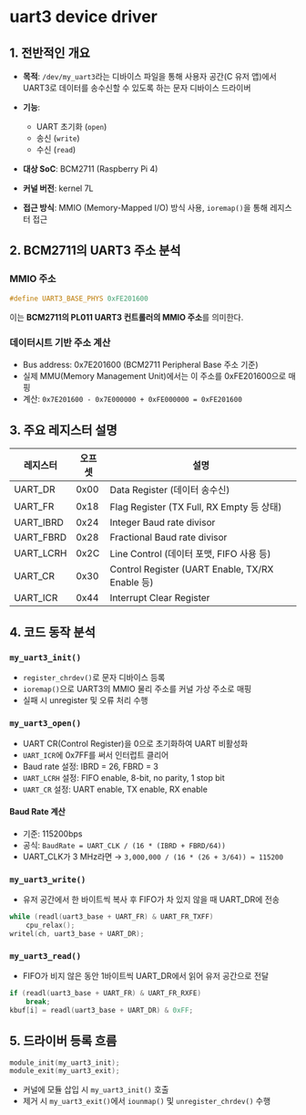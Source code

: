 # uart3 device driver

## 1. 전반적인 개요

* **목적**: `/dev/my_uart3`라는 디바이스 파일을 통해 사용자 공간(C 유저 앱)에서 UART3로 데이터를 송수신할 수 있도록 하는 문자 디바이스 드라이버
* **기능**:

  * UART 초기화 (`open`)
  * 송신 (`write`)
  * 수신 (`read`)
* **대상 SoC**: BCM2711 (Raspberry Pi 4)
* **커널 버전**: kernel 7L
* **접근 방식**: MMIO (Memory-Mapped I/O) 방식 사용, `ioremap()`을 통해 레지스터 접근

## 2. BCM2711의 UART3 주소 분석

### MMIO 주소

```c
#define UART3_BASE_PHYS 0xFE201600
```

이는 **BCM2711의 PL011 UART3 컨트롤러의 MMIO 주소**를 의미한다.

### 데이터시트 기반 주소 계산

* Bus address: 0x7E201600 (BCM2711 Peripheral Base 주소 기준)
* 실제 MMU(Memory Management Unit)에서는 이 주소를 0xFE201600으로 매핑
* 계산: `0x7E201600 - 0x7E000000 + 0xFE000000 = 0xFE201600`

## 3. 주요 레지스터 설명

| 레지스터   | 오프셋 | 설명                                            |
| ---------- | ------ | ----------------------------------------------- |
| UART\_DR   | 0x00   | Data Register (데이터 송수신)                   |
| UART\_FR   | 0x18   | Flag Register (TX Full, RX Empty 등 상태)       |
| UART\_IBRD | 0x24   | Integer Baud rate divisor                       |
| UART\_FBRD | 0x28   | Fractional Baud rate divisor                    |
| UART\_LCRH | 0x2C   | Line Control (데이터 포맷, FIFO 사용 등)        |
| UART\_CR   | 0x30   | Control Register (UART Enable, TX/RX Enable 등) |
| UART\_ICR  | 0x44   | Interrupt Clear Register                        |

## 4. 코드 동작 분석

### `my_uart3_init()`

* `register_chrdev()`로 문자 디바이스 등록
* `ioremap()`으로 UART3의 MMIO 물리 주소를 커널 가상 주소로 매핑
* 실패 시 unregister 및 오류 처리 수행

### `my_uart3_open()`

* UART CR(Control Register)을 0으로 초기화하여 UART 비활성화
* `UART_ICR`에 0x7FF를 써서 인터럽트 클리어
* Baud rate 설정: IBRD = 26, FBRD = 3
* `UART_LCRH` 설정: FIFO enable, 8-bit, no parity, 1 stop bit
* `UART_CR` 설정: UART enable, TX enable, RX enable

#### Baud Rate 계산

* 기준: 115200bps
* 공식: `BaudRate = UART_CLK / (16 * (IBRD + FBRD/64))`
* UART\_CLK가 3 MHz라면 → `3,000,000 / (16 * (26 + 3/64)) ≈ 115200`

### `my_uart3_write()`

* 유저 공간에서 한 바이트씩 복사 후 FIFO가 차 있지 않을 때 UART\_DR에 전송

```c
while (readl(uart3_base + UART_FR) & UART_FR_TXFF)
    cpu_relax();
writel(ch, uart3_base + UART_DR);
```

### `my_uart3_read()`

* FIFO가 비지 않은 동안 1바이트씩 UART\_DR에서 읽어 유저 공간으로 전달

```c
if (readl(uart3_base + UART_FR) & UART_FR_RXFE)
    break;
kbuf[i] = readl(uart3_base + UART_DR) & 0xFF;
```

## 5. 드라이버 등록 흐름

```c
module_init(my_uart3_init);
module_exit(my_uart3_exit);
```

* 커널에 모듈 삽입 시 `my_uart3_init()` 호출
* 제거 시 `my_uart3_exit()`에서 `iounmap()` 및 `unregister_chrdev()` 수행


